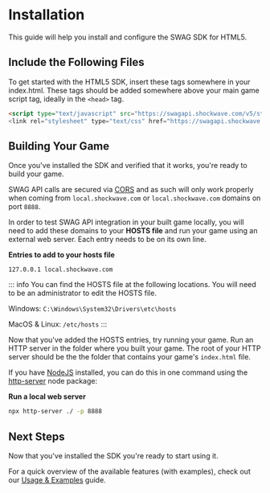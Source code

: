 # Installation

This guide will help you install and configure the SWAG SDK for HTML5.

## Include the Following Files

To get started with the HTML5 SDK, insert these tags somewhere in your index.html. These tags should be added somewhere above your main game script tag, ideally in the `<head>` tag.

```html
<script type="text/javascript" src="https://swagapi.shockwave.com/v5/staging/dist/swag-api.js">
<link rel="stylesheet" type="text/css" href="https://swagapi.shockwave.com/v5/staging/dist/swag-api.css">
```

## Building Your Game

Once you've installed the SDK and verified that it works, you're ready to build your game. 

SWAG API calls are secured via [CORS](https://developer.mozilla.org/en-US/docs/Web/HTTP/CORS) and as such will only work properly when coming from `local.shockwave.com` or `local.shockwave.com` domains on port `8888`. 

In order to test SWAG API integration in your built game locally, you will need to add these domains to your **HOSTS file** and run your game using an external web server. Each entry needs to be on its own line.

**Entries to add to your hosts file**

```
127.0.0.1 local.shockwave.com
```

::: info
You can find the HOSTS file at the following locations. You will need to be an administrator to edit the HOSTS file.

Windows: `C:\Windows\System32\Drivers\etc\hosts`

MacOS & Linux: `/etc/hosts`
:::

Now that you've added the HOSTS entries, try running your game. Run an HTTP server in the folder where you built your game. The root of your HTTP server should be the the folder that contains your game's `index.html` file.

If you have [NodeJS](https://nodejs.org/en) installed, you can do this in one command using the [http-server](https://www.npmjs.com/package/http-server) node package:

**Run a local web server**
```sh
npx http-server ./ -p 8888
```

## Next Steps

Now that you've installed the SDK you're ready to start using it. 

For a quick overview of the available features (with examples), check out our [Usage & Examples](/html5/version-5/usage-and-examples) guide.
